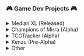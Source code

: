 <!--
**marco-paulucci/marco-paulucci** is a ✨ _special_ ✨ repository because its `README.md` (this file) appears on your GitHub profile.

Here are some ideas to get you started:

- 🔭 I’m currently working on ...
- 🌱 I’m currently learning ...
- 👯 I’m looking to collaborate on ...
- 🤔 I’m looking for help with ...
- 💬 Ask me about ...
- 📫 How to reach me: ...
- 😄 Pronouns: ...
- ⚡ Fun fact: ...
-->

### 🎮 Game Dev Projects 🎮

<details>
  <summary>Median XL (Released)</summary>

---
  
  Developed and conducted the largest Diablo II mod between 2012 and 2024. I've taken a hiatus since to focus on other projects. This full-conversion ARPG mod provides endless hours of entertainment, deep endgame, and a multiplayer network all over the world with an active trading scene.
    
[![View Trailer](https://img.youtube.com/vi/tmPdJCLd_Z8/0.jpg)](https://www.youtube.com/watch?v=tmPdJCLd_Z8)  
  https://median-xl.com/

---
</details>

<details>
  <summary>Champions of Mirra (Alpha)</summary>

---

  A fast-paced multiplayer brawler for mobile. It features many characters with unique skillsets, multiple game-modes, progression and more. It is developed using [lambdaclass' game backend](https://github.com/lambdaclass/mirra_backend). Developed by LambdaClass.
  

  ![IMG](src/1.png)  
  https://championsofmirra.com/

---
</details>


<details>
  <summary>TCGTracker (Alpha)</summary>

---
  Online web-app to track pokemon TCG cards. Existing trackers did not have certain features that I wanted.
  - Defining custom collections and galleries and seeing them as if they're in your binder.
  - A built-in Pokedex collection which features the most valuable (or your favorite) card for each slot.
  - Seeing your collection as a portfolio and price evolution of your cards/collections.
  - One-click access to find deals for cards you want on cardmarket, tcgplayer or ebay.

I made the project for personal use but I might go the extra mile one day to release it into production.

  ![IMG](src/2.png)  
  ![IMG](src/3.png)  



---
</details>
<details>
  <summary>Kenzu (Pre-Alpha)</summary>

---
  
  Upcoming 2D action-packed platformer for PC and consoles. Developed by LambdaClass.

![image](https://github.com/user-attachments/assets/354e81b5-0309-438e-8278-96ad0c7716ff)


---
</details>
<details>
  <summary>Other</summary>

---

  **Epic Warriors** (Prototype)
    
MMO Idle RPG/Autobattler developed using Unity and C# backend. It contains basic currencies, online battling, campaign and hero management. The goal of the game was a focus on F2P and "seasons" with much faster progress that resets monthly. [1](src/4.png), [2](src/5.png)

---
  
  **Black Realm** (Prototype)
    
A prototype made in Unreal Engine 5 based on Median XL mod for Diablo II. The goal was to dive into UE5 development and become familiar with the tech. It supports multiplayer, and integrates Fortnite's GameplayAbilitySystem. [Video](https://www.youtube.com/watch?v=mAKI9IiZJ1A) (note: the video contains 3rd party assets not owned by me).

---
  
**Insect Empire** (Prototype)
    
  A prototype of a game where in each level you have an Insectarium. The goal is to beat waves of enemies, bosses and environmental hazards with a horde of your insects. You have various different insects to buy, but you want to balance defense and economy. It's a mix of a clicker/collector and tower defense game. You also have a separate level-agnostic Insectarium (slower to build) with various perks and progression. 

---

  **Click, Boom, Repeat** (Prototype)
    
  A fast-paced action rogue-lite for PC/console where you unleash a variety of spells against endless waves of enemies. Early phase.

---

  **Kaline** (Prototype)
    
  Idle-RPG / autobattler prototype developed by LambdaClass.
  https://github.com/lambdaclass/afk_gacha_game

---
  
  **FlowTrip** (EoL)
    
  Mobile side-scroller developed in 2016 that lived a few years in the Apple Store until it became incompatible. Minimalistic graphics with interesting procedural patterns. It featured much gamification, including leaderboards, skins, trails, and media sharing.

---
  
</details>
